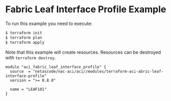 <!-- BEGIN_TF_DOCS -->
# Fabric Leaf Interface Profile Example

To run this example you need to execute:

```bash
$ terraform init
$ terraform plan
$ terraform apply
```

Note that this example will create resources. Resources can be destroyed with `terraform destroy`.

```hcl
module "aci_fabric_leaf_interface_profile" {
  source  = "netascode/nac-aci/aci//modules/terraform-aci-abric-leaf-interface-profile"
  version = ">= 0.8.0"

  name = "LEAF101"
}
```
<!-- END_TF_DOCS -->